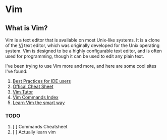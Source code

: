 # Vim

## What is Vim?

Vim is a text editor that is available on most Unix-like systems. It is a clone of the [Vi](https://en.wikipedia.org/wiki/Vi) text editor, which was originally developed for the Unix operating system. Vim is designed to be a highly configurable text editor, and is often used for programming, though it can be used to edit any plain text.

I've been trying to use Vim more and more, and here are some cool sites I've found:

1. [Best Practices for IDE users](https://betterprogramming.pub/50-vim-mode-tips-for-ide-users-f7b525a794b3)
2. [Offical Cheat Sheet](https://vimhelp.org/quickref.txt.html)
3. [Vim Tutor](https://vimhelp.org/quickref.txt.html)
4. [Vim Commands Index](https://vimhelp.org/index.txt.html)
5. [Learn Vim the smart way](https://learnvim.irian.to/)

### TODO

1. [ ] Commands Cheatsheet
2. [ ] Actually learn vim
